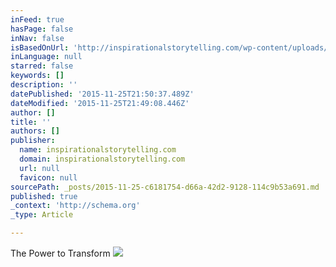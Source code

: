 ```yaml
---
inFeed: true
hasPage: false
inNav: false
isBasedOnUrl: 'http://inspirationalstorytelling.com/wp-content/uploads/2015/05/Cave.jpg'
inLanguage: null
starred: false
keywords: []
description: ''
datePublished: '2015-11-25T21:50:37.489Z'
dateModified: '2015-11-25T21:49:08.446Z'
author: []
title: ''
authors: []
publisher:
  name: inspirationalstorytelling.com
  domain: inspirationalstorytelling.com
  url: null
  favicon: null
sourcePath: _posts/2015-11-25-c6181754-d66a-42d2-9128-114c9b53a691.md
published: true
_context: 'http://schema.org'
_type: Article

---
```

The Power to Transform
![](http://inspirationalstorytelling.com/wp-content/uploads/2015/05/Cave.jpg)